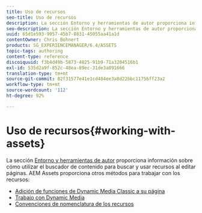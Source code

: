 ```yaml
---
title: Uso de recursos
seo-title: Uso de recursos
description: La sección Entorno y herramientas de autor proporciona información sobre cómo utilizar el buscador de contenido para buscar y usar recursos al editar páginas. AEM Assets proporciona otros métodos para trabajar con los recursos.
seo-description: La sección Entorno y herramientas de autor proporciona información sobre cómo utilizar el buscador de contenido para buscar y usar recursos al editar páginas. AEM Assets proporciona otros métodos para trabajar con los recursos.
uuid: 65d1e593-9957-45b7-8831-45055aa41a1d
contentOwner: Chris Bohnert
products: SG_EXPERIENCEMANAGER/6.4/ASSETS
topic-tags: authoring
content-type: reference
discoiquuid: f3b4d49b-5873-4825-91b9-71a3204516b1
exl-id: 535d2a9f-852c-48ea-89ec-31de3a891666
translation-type: tm+mt
source-git-commit: 82f31577e41e1cd484ee3a8d22bbc11756ff23a2
workflow-type: tm+mt
source-wordcount: '112'
ht-degree: 92%

---
```


# Uso de recursos{#working-with-assets}

La sección [Entorno y herramientas de autor](/help/sites-authoring/author-environment-tools.md) proporciona información sobre cómo utilizar el buscador de contenido para buscar y usar recursos al editar páginas.  AEM Assets proporciona otros métodos para trabajar con los recursos:

* [Adición de funciones de Dynamic Media Classic a su página](/help/sites-classic-ui-authoring/manage-assets-classic-s7.md)
* [Trabajo con Dynamic Media](/help/sites-classic-ui-authoring/dynamic-media-assets.md)
* [Convenciones de nomenclatura de los recursos](/help/sites-classic-ui-authoring/asset-naming-conventions.md)
